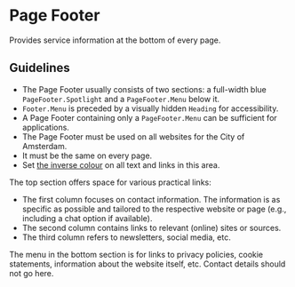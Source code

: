 <!-- @license CC0-1.0 -->

# Page Footer

Provides service information at the bottom of every page.

## Guidelines

- The Page Footer usually consists of two sections: a full-width blue `PageFooter.Spotlight` and a `PageFooter.Menu` below it.
- `Footer.Menu` is preceded by a visually hidden `Heading` for accessibility.
- A Page Footer containing only a `PageFooter.Menu` can be sufficient for applications.
- The Page Footer must be used on all websites for the City of Amsterdam.
- It must be the same on every page.
- Set [the inverse colour](?path=/docs/brand-design-tokens-colour--docs#pairing-foreground-with-background-colours) on all text and links in this area.

The top section offers space for various practical links:

- The first column focuses on contact information.
  The information is as specific as possible and tailored to the respective website or page (e.g., including a chat option if available).
- The second column contains links to relevant (online) sites or sources.
- The third column refers to newsletters, social media, etc.

The menu in the bottom section is for links to privacy policies, cookie statements, information about the website itself, etc.
Contact details should not go here.
